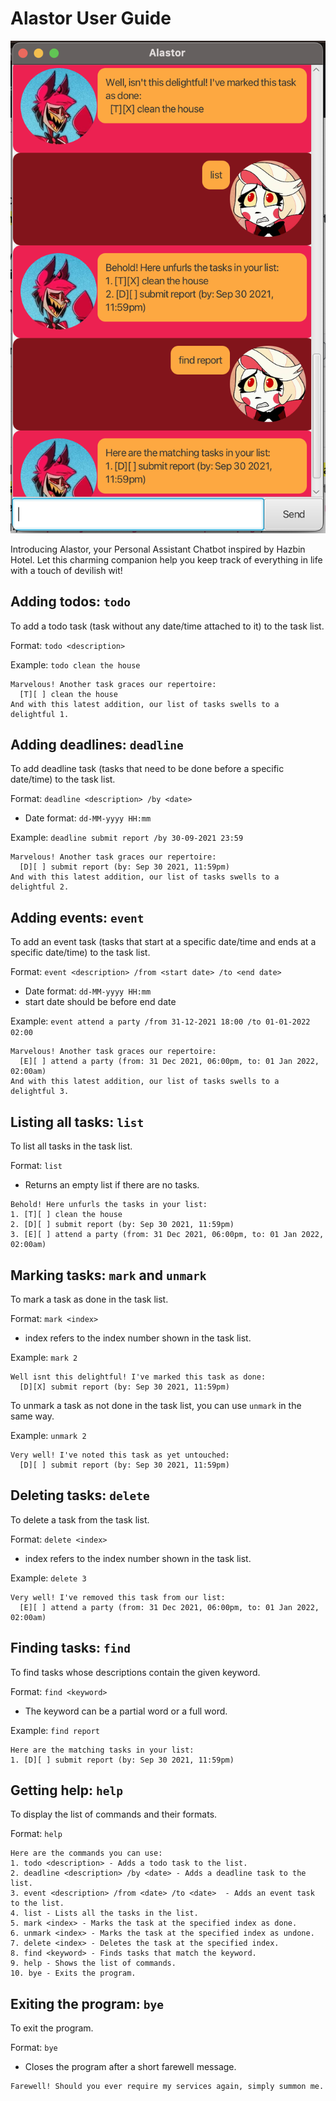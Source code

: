 # Alastor User Guide

![Alastor](./Ui.png)

Introducing Alastor, your Personal Assistant Chatbot inspired by Hazbin Hotel. Let this charming companion help you keep track of everything in life with a touch of devilish wit!

## Adding todos: `todo`
To add a todo task (task without any date/time attached to it) to the task list.

Format: `todo <description>`

Example: `todo clean the house`
```
Marvelous! Another task graces our repertoire:
  [T][ ] clean the house
And with this latest addition, our list of tasks swells to a delightful 1.
```

## Adding deadlines: `deadline`
To add deadline task (tasks that need to be done before a specific date/time) to the task list.

Format: `deadline <description> /by <date>`
- Date format: `dd-MM-yyyy HH:mm`

Example: `deadline submit report /by 30-09-2021 23:59`
```
Marvelous! Another task graces our repertoire:
  [D][ ] submit report (by: Sep 30 2021, 11:59pm)
And with this latest addition, our list of tasks swells to a delightful 2.
```

## Adding events: `event`
To add an event task (tasks that start at a specific date/time and ends at a specific date/time) to the task list.
 
Format: `event <description> /from <start date> /to <end date>`
- Date format: `dd-MM-yyyy HH:mm`
- start date should be before end date

Example: `event attend a party /from 31-12-2021 18:00 /to 01-01-2022 02:00`
```
Marvelous! Another task graces our repertoire:
  [E][ ] attend a party (from: 31 Dec 2021, 06:00pm, to: 01 Jan 2022, 02:00am)
And with this latest addition, our list of tasks swells to a delightful 3.
```

## Listing all tasks: `list`
To list all tasks in the task list.

Format: `list`
- Returns an empty list if there are no tasks.
```
Behold! Here unfurls the tasks in your list:
1. [T][ ] clean the house
2. [D][ ] submit report (by: Sep 30 2021, 11:59pm)
3. [E][ ] attend a party (from: 31 Dec 2021, 06:00pm, to: 01 Jan 2022, 02:00am)
```

## Marking tasks: `mark` and `unmark`
To mark a task as done in the task list.

Format: `mark <index>`
- index refers to the index number shown in the task list.

Example: `mark 2`
```
Well isnt this delightful! I've marked this task as done:
  [D][X] submit report (by: Sep 30 2021, 11:59pm)
```
To unmark a task as not done in the task list, you can use `unmark` in the same way.

Example: `unmark 2`
```
Very well! I've noted this task as yet untouched:
  [D][ ] submit report (by: Sep 30 2021, 11:59pm)
```

## Deleting tasks: `delete`
To delete a task from the task list.  

Format: `delete <index>`
- index refers to the index number shown in the task list.

Example: `delete 3`
```
Very well! I've removed this task from our list:
  [E][ ] attend a party (from: 31 Dec 2021, 06:00pm, to: 01 Jan 2022, 02:00am)
```

## Finding tasks: `find`
To find tasks whose descriptions contain the given keyword.

Format: `find <keyword>`
- The keyword can be a partial word or a full word.

Example: `find report`
```
Here are the matching tasks in your list:
1. [D][ ] submit report (by: Sep 30 2021, 11:59pm)
```

## Getting help: `help`
To display the list of commands and their formats.

Format: `help`
```
Here are the commands you can use:
1. todo <description> - Adds a todo task to the list.
2. deadline <description> /by <date> - Adds a deadline task to the list.
3. event <description> /from <date> /to <date>  - Adds an event task to the list.
4. list - Lists all the tasks in the list.
5. mark <index> - Marks the task at the specified index as done.
6. unmark <index> - Marks the task at the specified index as undone.
7. delete <index> - Deletes the task at the specified index.
8. find <keyword> - Finds tasks that match the keyword.
9. help - Shows the list of commands.
10. bye - Exits the program.
```

## Exiting the program: `bye`
To exit the program.

Format: `bye`
- Closes the program after a short farewell message.
```
Farewell! Should you ever require my services again, simply summon me.
```


